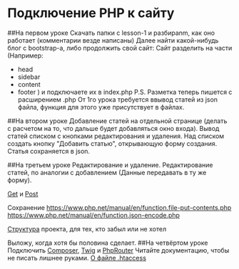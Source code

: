 # Подключение PHP к сайту
##На первом уроке 
Скачать папки с lesson-1 и разбираnm, как оно работает (комментарии везде написаны)
Далее найти какой-нибудь блог с bootstrap-а, либо продолжить свой сайт:
  Сайт разделить на части (Например:
- head
- sidebar
- content
- footer )
  и подключаете их в index.php
P.S. Разметка теперь пишется с расширением .php
От 1го урока требуется ввывод статей из json файла, функция для этого уже присутствует в файлах.

##На втором уроке 
Добавление статей на отдельной странице (делать с расчетом на то, что дальше будет добавляться окно входа).
Вывод статей списком с кнопками редактирования и удаления. Над списком создать кнопку "Добавить статью", открывающую форму создания. Статья сохраняется в json.

##На третьем уроке
Редактирование и удаление. Редактирование статей, по аналогии с добавлением (Данные передавать в ту же форму).

[Get](https://www.php.net/manual/en/reserved.variables.get.php) и [Post](https://www.php.net/manual/en/reserved.variables.post.php)

Сохранение
https://www.php.net/manual/en/function.file-put-contents.php
https://www.php.net/manual/en/function.json-encode.php

[Структура](https://github.com/user-attachments/assets/ed09aede-eb2e-4f5e-bb41-f338585046ef
) проекта, для тех, кто забыл или не хотел

Выложу, когда хотя бы половина сделает.
##На четвёртом уроке
Подключить [Composer](https://getcomposer.org/), [Twig](https://getcomposer.org/) и [PhpRouter](https://github.com/miladrahimi/phprouter)
Читайте документацию, чтобы не писать лишнее руками.
[О файле .htaccess](https://www.nic.ru/help/fajl-htaccess-nastrojka-perenapravlenij-i-upravlenie-konfiguraciej-veb-servera_6793.html)
